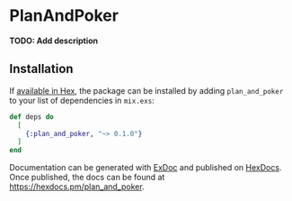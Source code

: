 # PlanAndPoker

**TODO: Add description**

## Installation

If [available in Hex](https://hex.pm/docs/publish), the package can be installed
by adding `plan_and_poker` to your list of dependencies in `mix.exs`:

```elixir
def deps do
  [
    {:plan_and_poker, "~> 0.1.0"}
  ]
end
```

Documentation can be generated with [ExDoc](https://github.com/elixir-lang/ex_doc)
and published on [HexDocs](https://hexdocs.pm). Once published, the docs can
be found at <https://hexdocs.pm/plan_and_poker>.

